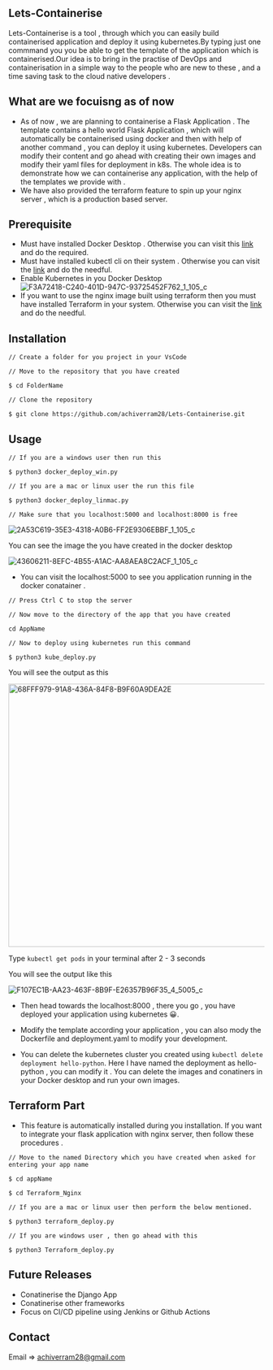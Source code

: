 ## Lets-Containerise

Lets-Containerise is a tool , through which you can easily build containerised application and deploy it using kubernetes.By typing just one commmand you you be able to get the template of the application which is containerised.Our idea is to bring in the practise of DevOps and containerisation in a simple way to the people who are new to these , and a time saving task to the cloud native developers .

## What are we focuisng as of now

- As of now , we are planning to containerise a Flask Application . The template contains a hello world Flask Application , which will automatically be containerised using docker and then with help of another command , you can deploy it using kubernetes. Developers can modify their content and go ahead with creating their own images and modify their yaml files for deployment in k8s. The whole idea is to demonstrate how we can containerise any application, with the help of the templates we provide with .
- We have also provided the terraform feature to spin up your nginx server , which is a production based server.

## Prerequisite

- Must have installed Docker Desktop . Otherwise you can visit this [link](https://www.docker.com/products/docker-desktop/) and do the required.
- Must have installed kubectl cli on their system . Otherwise you can visit the [link](https://kubernetes.io/docs/tasks/tools/) and do the needful.
- Enable Kubernetes in you Docker Desktop 
![F3A72418-C240-401D-947C-93725452F762_1_105_c](https://user-images.githubusercontent.com/97288756/209341902-5140e39f-892f-4ab2-9699-3a6d1a18982d.jpeg)
- If you want to use the nginx image built using terraform then you must have installed Terraform in your system. Otherwise you can visit the [link](https://developer.hashicorp.com/terraform/tutorials/aws-get-started/install-cli) and do the needful.


## Installation
```
// Create a folder for you project in your VsCode

// Move to the repository that you have created

$ cd FolderName

// Clone the repository 

$ git clone https://github.com/achiverram28/Lets-Containerise.git

```

## Usage

```
// If you are a windows user then run this 

$ python3 docker_deploy_win.py

// If you are a mac or linux user the run this file 

$ python3 docker_deploy_linmac.py

// Make sure that you localhost:5000 and localhost:8000 is free
```


![2A53C619-35E3-4318-A0B6-FF2E9306EBBF_1_105_c](https://user-images.githubusercontent.com/97288756/209342415-c815f34e-8d72-4f1a-8ee4-d6272f4c1207.jpeg)

You can see the image the you have created in the docker desktop

![43606211-8EFC-4B55-A1AC-AA8AEA8C2ACF_1_105_c](https://user-images.githubusercontent.com/97288756/209342315-2b800253-682a-4951-a576-c3527bd05775.jpeg)

- You can visit the localhost:5000 to see you application running in the docker conatainer . 

```
// Press Ctrl C to stop the server

// Now move to the directory of the app that you have created 

cd AppName 

// Now to deploy using kubernetes run this command

$ python3 kube_deploy.py 

```

You will see the output as this 

<img width="518" alt="68FFF979-91A8-436A-84F8-B9F60A9DEA2E" src="https://user-images.githubusercontent.com/97288756/209343493-515dc7c7-4f8b-4888-8dfb-dab47d0818b6.png">

Type ```kubectl get pods``` in your terminal after 2 - 3 seconds

You will see the output like this 

![F107EC1B-AA23-463F-8B9F-E26357B96F35_4_5005_c](https://user-images.githubusercontent.com/97288756/209343675-93576865-c770-466e-ad54-df10fc52dbd4.jpeg)

- Then head towards the localhost:8000 , there you go , you have deployed your application using kubernetes 😀.

- Modify the template according your application , you can also mody the Dockerfile and deployment.yaml to modify your development.

- You can delete the kubernetes cluster you created using ```kubectl delete deployment hello-python```. Here I have named the deployment as hello-python , you can modify it . You can delete the images and conatiners in your Docker desktop and run your own images.

## Terraform Part

- This feature is automatically installed during you installation. If you want to integrate your flask application with nginx server, then follow these procedures .

```
// Move to the named Directory which you have created when asked for entering your app name

$ cd appName

$ cd Terraform_Nginx

// If you are a mac or linux user then perform the below mentioned.

$ python3 terraform_deploy.py

// If you are windows user , then go ahead with this

$ python3 Terraform_deploy.py

```
## Future Releases

- Conatinerise the Django App
- Conatinerise other frameworks
- Focus on CI/CD pipeline using Jenkins or Github Actions

## Contact 

Email => achiverram28@gmail.com




